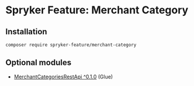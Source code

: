 # Spryker Feature: Merchant Category



## Installation

```
composer require spryker-feature/merchant-category
```

## Optional modules
- [MerchantCategoriesRestApi ^0.1.0](https://github.com/spryker/merchant-categories-rest-api) (Glue)
